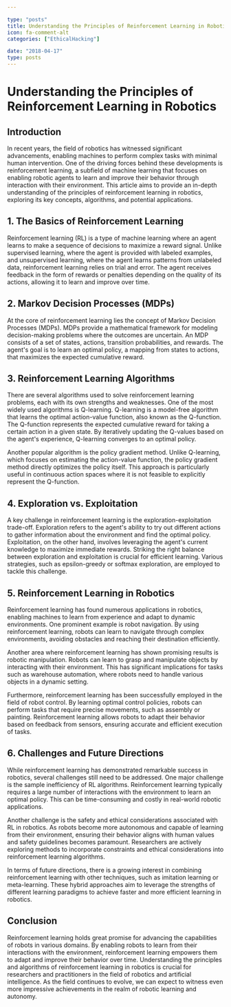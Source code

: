 ```yaml
---

type: "posts"
title: Understanding the Principles of Reinforcement Learning in Robotics
icon: fa-comment-alt
categories: ["EthicalHacking"]

date: "2018-04-17"
type: posts
---
```





# Understanding the Principles of Reinforcement Learning in Robotics

## Introduction

In recent years, the field of robotics has witnessed significant advancements, enabling machines to perform complex tasks with minimal human intervention. One of the driving forces behind these developments is reinforcement learning, a subfield of machine learning that focuses on enabling robotic agents to learn and improve their behavior through interaction with their environment. This article aims to provide an in-depth understanding of the principles of reinforcement learning in robotics, exploring its key concepts, algorithms, and potential applications.

## 1. The Basics of Reinforcement Learning

Reinforcement learning (RL) is a type of machine learning where an agent learns to make a sequence of decisions to maximize a reward signal. Unlike supervised learning, where the agent is provided with labeled examples, and unsupervised learning, where the agent learns patterns from unlabeled data, reinforcement learning relies on trial and error. The agent receives feedback in the form of rewards or penalties depending on the quality of its actions, allowing it to learn and improve over time.

## 2. Markov Decision Processes (MDPs)

At the core of reinforcement learning lies the concept of Markov Decision Processes (MDPs). MDPs provide a mathematical framework for modeling decision-making problems where the outcomes are uncertain. An MDP consists of a set of states, actions, transition probabilities, and rewards. The agent's goal is to learn an optimal policy, a mapping from states to actions, that maximizes the expected cumulative reward.

## 3. Reinforcement Learning Algorithms

There are several algorithms used to solve reinforcement learning problems, each with its own strengths and weaknesses. One of the most widely used algorithms is Q-learning. Q-learning is a model-free algorithm that learns the optimal action-value function, also known as the Q-function. The Q-function represents the expected cumulative reward for taking a certain action in a given state. By iteratively updating the Q-values based on the agent's experience, Q-learning converges to an optimal policy.

Another popular algorithm is the policy gradient method. Unlike Q-learning, which focuses on estimating the action-value function, the policy gradient method directly optimizes the policy itself. This approach is particularly useful in continuous action spaces where it is not feasible to explicitly represent the Q-function.

## 4. Exploration vs. Exploitation

A key challenge in reinforcement learning is the exploration-exploitation trade-off. Exploration refers to the agent's ability to try out different actions to gather information about the environment and find the optimal policy. Exploitation, on the other hand, involves leveraging the agent's current knowledge to maximize immediate rewards. Striking the right balance between exploration and exploitation is crucial for efficient learning. Various strategies, such as epsilon-greedy or softmax exploration, are employed to tackle this challenge.

## 5. Reinforcement Learning in Robotics

Reinforcement learning has found numerous applications in robotics, enabling machines to learn from experience and adapt to dynamic environments. One prominent example is robot navigation. By using reinforcement learning, robots can learn to navigate through complex environments, avoiding obstacles and reaching their destination efficiently.

Another area where reinforcement learning has shown promising results is robotic manipulation. Robots can learn to grasp and manipulate objects by interacting with their environment. This has significant implications for tasks such as warehouse automation, where robots need to handle various objects in a dynamic setting.

Furthermore, reinforcement learning has been successfully employed in the field of robot control. By learning optimal control policies, robots can perform tasks that require precise movements, such as assembly or painting. Reinforcement learning allows robots to adapt their behavior based on feedback from sensors, ensuring accurate and efficient execution of tasks.

## 6. Challenges and Future Directions

While reinforcement learning has demonstrated remarkable success in robotics, several challenges still need to be addressed. One major challenge is the sample inefficiency of RL algorithms. Reinforcement learning typically requires a large number of interactions with the environment to learn an optimal policy. This can be time-consuming and costly in real-world robotic applications.

Another challenge is the safety and ethical considerations associated with RL in robotics. As robots become more autonomous and capable of learning from their environment, ensuring their behavior aligns with human values and safety guidelines becomes paramount. Researchers are actively exploring methods to incorporate constraints and ethical considerations into reinforcement learning algorithms.

In terms of future directions, there is a growing interest in combining reinforcement learning with other techniques, such as imitation learning or meta-learning. These hybrid approaches aim to leverage the strengths of different learning paradigms to achieve faster and more efficient learning in robotics.

## Conclusion

Reinforcement learning holds great promise for advancing the capabilities of robots in various domains. By enabling robots to learn from their interactions with the environment, reinforcement learning empowers them to adapt and improve their behavior over time. Understanding the principles and algorithms of reinforcement learning in robotics is crucial for researchers and practitioners in the field of robotics and artificial intelligence. As the field continues to evolve, we can expect to witness even more impressive achievements in the realm of robotic learning and autonomy.